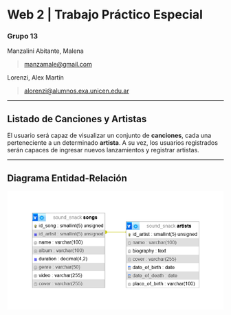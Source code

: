 #  Web 2 | Trabajo Práctico Especial

### Grupo 13
Manzalini Abitante, Malena
> manzamale@gmail.com

Lorenzi, Alex Martín
> alorenzi@alumnos.exa.unicen.edu.ar
***
## Listado de Canciones y Artistas
El usuario será capaz de visualizar un conjunto de **canciones**, cada una perteneciente a un determinado **artista**. A su vez, los usuarios registrados serán capaces de ingresar nuevos lanzamientos y registrar artistas.
***
## Diagrama Entidad-Relación
![DER](DER.png)

